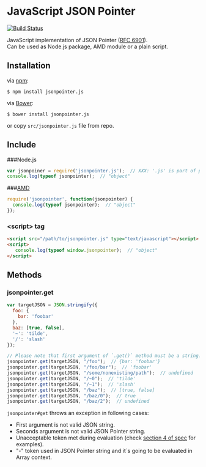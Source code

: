 # JavaScript JSON Pointer

[![Build Status](https://travis-ci.org/alexeykuzmin/jsonpointer.js.png)](https://travis-ci.org/alexeykuzmin/jsonpointer.js)

JavaScript implementation of JSON Pointer ([RFC 6901](http://tools.ietf.org/html/rfc6901)).  
Can be used as Node.js package, AMD module or a plain script.


## Installation

via [npm](https://npmjs.org/):

    $ npm install jsonpointer.js
    
via [Bower](http://twitter.github.io/bower/):

    $ bower install jsonpointer.js
    
or copy `src/jsonpointer.js` file from repo.


## Include
###Node.js
```js
var jsonpoiner = require('jsonpointer.js');  // XXX: '.js' is part of package name!
console.log(typeof jsonpointer);  // "object"
```

###[AMD](https://github.com/amdjs/amdjs-api/wiki/AMD)
```js
require('jsonpointer', function(jsonpointer) {
  console.log(typeof jsonpointer);  // "object"    
});
```

### &lt;script&gt; tag
```html
<script src="/path/to/jsonpointer.js" type="text/javascript"></script>
<script>
   console.log(typeof window.jsonpointer);  // "object"
</script>
```

## Methods
### jsonpointer.get
```js
var targetJSON = JSON.stringify({
  foo: {
    bar: 'foobar'
  },
  baz: [true, false],
  '~': 'tilde',
  '/': 'slash'
});

// Please note that first argument of `.get()` method must be a string.
jsonpointer.get(targetJSON, "/foo");  // {bar: 'foobar'}
jsonpointer.get(targetJSON, "/foo/bar");  // 'foobar'
jsonpointer.get(targetJSON, "/some/nonexisting/path");  // undefined
jsonpointer.get(targetJSON, "/~0");  // 'tilde'
jsonpointer.get(targetJSON, "/~1");  // 'slash'
jsonpointer.get(targetJSON, "/baz");  // [true, false]
jsonpointer.get(targetJSON, "/baz/0");  // true
jsonpointer.get(targetJSON, "/baz/2");  // undefined
```

`jsonpointer#get` throws an exception in following cases:

 - First argument is not valid JSON string.
 - Seconds argument is not valid JSON Pointer string.
 - Unacceptable token met during evaluation (check [section 4 of spec](http://tools.ietf.org/html/rfc6901#section-4) for examples).
 - "-" token used in JSON Pointer string and it`s going to be evaluated in Array context.
